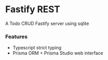 # Fastify REST

A Todo CRUD Fastify server using sqlite

### Features

- Typescript strict typing
- Prisma ORM + Prisma Studio web interface
